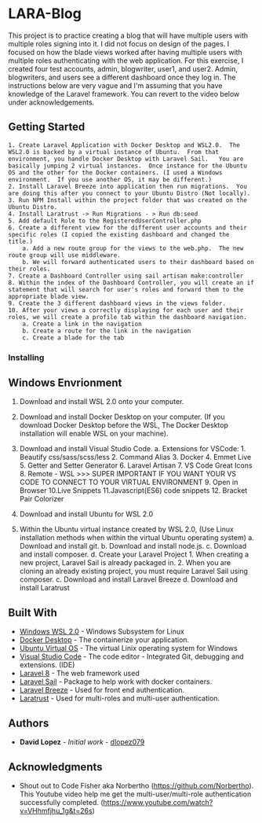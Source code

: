 # LARA-Blog

This project is to practice creating a blog that will have multiple users with multiple roles signing into it.  I did not focus on design of the pages.  I focused on how the blade views worked after having multiple users with multiple roles authenticating with the web application.  For this exercise, I created four test accounts, admin, blogwriter, user1, and user2.  Admin, blogwriters, and users see a different dashboard once they log in. The instructions below are very vague and I'm assuming that you have knowledge of the Laravel framework.  You can revert to the video below under acknowledgements.

## Getting Started

	1. Create Laravel Application with Docker Desktop and WSL2.0.  The WSL2.0 is backed by a virtual instance of Ubuntu.  From that environment, you handle Docker Desktop with Laravel Sail.   You are basically jumping 2 virtual instances.  Once instance for the Ubuntu OS and the other for the Docker containers. (I used a Windows environment.  If you use another OS, it may be different.)
	2. Install Laravel Breeze into application then run migrations.  You are doing this after you connect to your Ubuntu Distro (Not locally).
	3. Run NPM Install within the project folder that was created on the Ubuntu Distro.
	4. Install Laratrust -> Run Migrations - > Run db:seed 
	5. Add default Role to the RegisteredUserController.php
	6. Create a different view for the different user accounts and their specific roles (I copied the existing dashboard and changed the title.)
		a. Add a new route group for the views to the web.php.  The new route group will use middleware.
		b. We will forward authenticated users to their dashboard based on their roles.
	7. Create a Dashboard Controller using sail artisan make:controller
	8. Within the index of the Dashboard Controller, you will create an if statement that will search for user's roles and forward them to the appropriate blade view.
	9. Create the 3 different dashboard views in the views folder.
	10. After your views a correctly displaying for each user and their roles, we will create a profile tab within the dashboard navigation. 
		a. Create a link in the navigation
		b. Create a route for the link in the navigation
        c. Create a blade for the tab


### Installing

## Windows Envrionment
1. Download and install WSL 2.0 onto your computer. 
2. Download and install Docker Desktop on your computer. (If you download Docker Desktop before the WSL, The Docker Desktop installation will enable WSL on your machine).
3. Download and install Visual Studio Code.
    a. Extensions for VSCode: 
        1. Beautify css/sass/scss/less
        2. Command Alias
        3. Docker
        4. Emmet Live
        5. Getter and Setter Generator
        6. Laravel Artisan
        7. VS Code Great Icons
        8. Remote - WSL >>> SUPER IMPORTANT IF YOU WANT YOUR VS CODE TO CONNECT TO YOUR VIRTUAL ENVIRONMENT
        9. Open in Browser
        10.Live Snippets
        11.Javascript(ES6) code snippets
        12. Bracket Pair Colorizer

4. Download and install Ubuntu for WSL 2.0
5. Within the Ubuntu virtual instance created by WSL 2.0, (Use Linux installation methods when within the virtual Ubuntu operating system)
    a. Download and install git.
    b. Download and install node.js.
    c. Download and install composer.
    d. Create your Laravel Project 
        1. When creating a new project, Laravel Sail is already packaged in.
        2. When you are cloning an already existing project, you must require Laravel Sail using composer. 
    c. Download and install Laravel Breeze
    d. Download and install Laratrust

## Built With

* [Windows WSL 2.0](https://docs.microsoft.com/en-us/windows/wsl/install-win10) - Windows Subsystem for Linux 
* [Docker Desktop](https://www.docker.com/products/docker-desktop) - The containerize your application.
* [Ubuntu Virtual OS](https://www.microsoft.com/en-us/p/ubuntu/9nblggh4msv6?ocid=9nblggh4msv6_ORSEARCH_Bing&rtc=1&activetab=pivot:overviewtab) - The virtual Linix operating system for Windows
* [Visual Studio Code](https://code.visualstudio.com/Download) - The code editor - Integrated Git, debugging and extensions. (IDE)
* [Laravel 8](https://laravel.com/docs/8.x) - The web framework used
* [Laravel Sail](https://laravel.com/docs/8.x/sail) - Package to help work with docker containers.
* [Laravel Breeze](https://laravel.com/docs/8.x/starter-kits#laravel-breeze) - Used for front end authentication.
* [Laratrust](https://laratrust.santigarcor.me/) - Used for multi-roles and multi-user authentication.


## Authors

* **David Lopez** - *Initial work* - [dlopez079](https://github.com/dlopez079)


## Acknowledgments

* Shout out to Code Fisher aka Norbertho (https://github.com/Norbertho).  This Youtube video help me get the multi-user/multi-role authentication successfully completed. (https://www.youtube.com/watch?v=VHhmfjhu_1g&t=26s)


